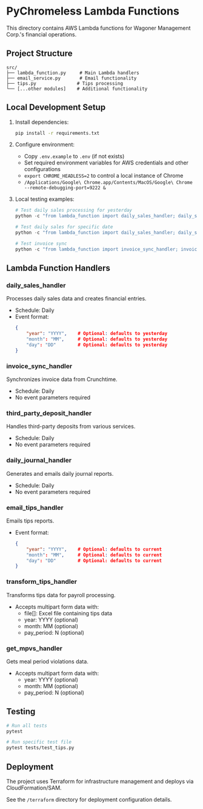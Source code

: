 # PyChromeless Lambda Functions

This directory contains AWS Lambda functions for Wagoner Management Corp.'s financial operations.

## Project Structure

```
src/
├── lambda_function.py     # Main Lambda handlers
├── email_service.py       # Email functionality
├── tips.py               # Tips processing
└── [...other modules]    # Additional functionality
```

## Local Development Setup

1. Install dependencies:

   ```bash
   pip install -r requirements.txt
   ```

2. Configure environment:

   - Copy `.env.example` to `.env` (if not exists)
   - Set required environment variables for AWS credentials and other configurations
   - `export CHROME_HEADLESS=2` to control a local instance of Chrome
   - `/Applications/Google\ Chrome.app/Contents/MacOS/Google\ Chrome --remote-debugging-port=9222 &`

3. Local testing examples:

   ```python
   # Test daily sales processing for yesterday
   python -c "from lambda_function import daily_sales_handler; daily_sales_handler()"

   # Test daily sales for specific date
   python -c "from lambda_function import daily_sales_handler; daily_sales_handler({'year': '2024', 'month': '01', 'day': '15'})"

   # Test invoice sync
   python -c "from lambda_function import invoice_sync_handler; invoice_sync_handler()"
   ```

## Lambda Function Handlers

### daily_sales_handler

Processes daily sales data and creates financial entries.

- Schedule: Daily
- Event format:
  ```json
  {
      "year": "YYYY",    # Optional: defaults to yesterday
      "month": "MM",     # Optional: defaults to yesterday
      "day": "DD"        # Optional: defaults to yesterday
  }
  ```

### invoice_sync_handler

Synchronizes invoice data from Crunchtime.

- Schedule: Daily
- No event parameters required

### third_party_deposit_handler

Handles third-party deposits from various services.

- Schedule: Daily
- No event parameters required

### daily_journal_handler

Generates and emails daily journal reports.

- Schedule: Daily
- No event parameters required

### email_tips_handler

Emails tips reports.

- Event format:
  ```json
  {
      "year": "YYYY",    # Optional: defaults to current
      "month": "MM",     # Optional: defaults to current
      "day": "DD"        # Optional: defaults to current
  }
  ```

### transform_tips_handler

Transforms tips data for payroll processing.

- Accepts multipart form data with:
  - file[]: Excel file containing tips data
  - year: YYYY (optional)
  - month: MM (optional)
  - pay_period: N (optional)

### get_mpvs_handler

Gets meal period violations data.

- Accepts multipart form data with:
  - year: YYYY (optional)
  - month: MM (optional)
  - pay_period: N (optional)

## Testing

```bash
# Run all tests
pytest

# Run specific test file
pytest tests/test_tips.py
```

## Deployment

The project uses Terraform for infrastructure management and deploys via CloudFormation/SAM.

See the `/terraform` directory for deployment configuration details.
